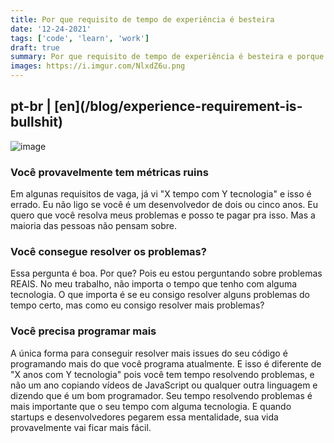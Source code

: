 ```yaml
---
title: Por que requisito de tempo de experiência é besteira
date: '12-24-2021'
tags: ['code', 'learn', 'work']
draft: true
summary: Por que requisito de tempo de experiência é besteira e porque você não deveria se importar com isso
images: https://i.imgur.com/NlxdZ6u.png
---
```


<h2>pt-br | [en](/blog/experience-requirement-is-bullshit)</h2>

![image](https://i.imgur.com/NlxdZ6u.png)

### Você provavelmente tem métricas ruins

Em algunas requisitos de vaga, já vi "X tempo com Y tecnologia" e isso é errado. Eu não ligo se você é um desenvolvedor de dois ou cinco anos. Eu quero que você resolva meus problemas e posso te pagar pra isso. Mas a maioria das pessoas não pensam sobre.

### Você consegue resolver os problemas?

Essa pergunta é boa. Por que? Pois eu estou perguntando sobre problemas REAIS. No meu trabalho, não importa o tempo que tenho com alguma tecnologia. O que importa é se eu consigo resolver alguns problemas do tempo certo, mas como eu consigo resolver mais problemas?

### Você precisa programar mais

A única forma para conseguir resolver mais issues do seu código é programando mais do que você programa atualmente. E isso é diferente de "X anos com Y tecnologia" pois você tem tempo resolvendo problemas, e não um ano copiando vídeos de JavaScript ou qualquer outra linguagem e dizendo que é um bom programador. Seu tempo resolvendo problemas é mais importante que o seu tempo com alguma tecnologia. E quando startups e desenvolvedores pegarem essa mentalidade, sua vida provavelmente vai ficar mais fácil.
